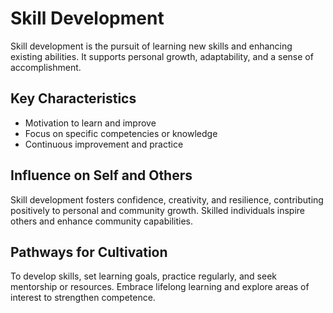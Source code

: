 # Skill Development

Skill development is the pursuit of learning new skills and enhancing existing abilities. It supports personal growth, adaptability, and a sense of accomplishment.

## Key Characteristics

- Motivation to learn and improve
- Focus on specific competencies or knowledge
- Continuous improvement and practice

## Influence on Self and Others

Skill development fosters confidence, creativity, and resilience, contributing positively to personal and community growth. Skilled individuals inspire others and enhance community capabilities.

## Pathways for Cultivation

To develop skills, set learning goals, practice regularly, and seek mentorship or resources. Embrace lifelong learning and explore areas of interest to strengthen competence.
